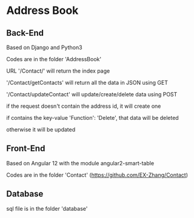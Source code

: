 # Address Book

## Back-End

Based on Django and Python3

Codes are in the folder 'AddressBook'

URL '/Contact/' will return the index page

'/Contact/getContacts' will return all the data in JSON using GET

'/Contact/updateContact' will update/create/delete data using POST

if the request doesn't contain the address id, it will create one

if contains the key-value 'Function': 'Delete', that data will be deleted

otherwise it will be updated

## Front-End

Based on Angular 12 with the module angular2-smart-table 

Codes are in the folder 'Contact' (https://github.com/EX-Zhang/Contact)

## Database

sql file is in the folder 'database'